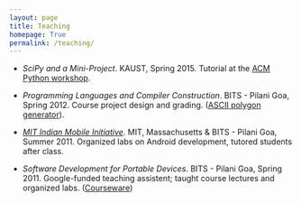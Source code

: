 ```yaml
---
layout: page
title: Teaching
homepage: True
permalink: /teaching/
---
```


   * *SciPy and a Mini-Project*. KAUST, Spring 2015. Tutorial at the [ACM Python workshop](http://mar-one.github.io/ACM-Python-Tutorials-KAUST-2015/).

   * *Programming Languages and Compiler Construction*. BITS - Pilani Goa, Spring 2012. Course project design and grading. ([ASCII polygon generator](https://github.com/racheesingh/Regular-Polygon-Generator)).

   * *[MIT Indian Mobile Initiative](http://globalchallenge.mit.edu/teams/view/148)*. MIT, Massachusetts & BITS - Pilani Goa, Summer 2011. Organized labs on Android development, tutored students after class.

   * *Software Development for Portable Devices*. BITS - Pilani Goa, Spring 2011. Google-funded teaching assistent; taught course lectures and organized labs. ([Courseware](http://bit.ly/emaadcourseware))
